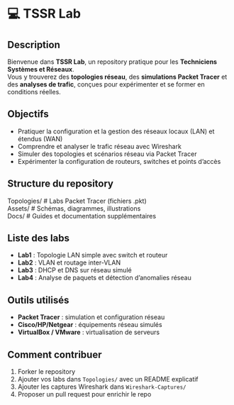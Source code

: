 # 💻 TSSR Lab

## Description
Bienvenue dans **TSSR Lab**, un repository pratique pour les **Techniciens Systèmes et Réseaux**.  
Vous y trouverez des **topologies réseau**, des **simulations Packet Tracer** et des **analyses de trafic**, conçues pour expérimenter et se former en conditions réelles.

## Objectifs
- Pratiquer la configuration et la gestion des réseaux locaux (LAN) et étendus (WAN)  
- Comprendre et analyser le trafic réseau avec Wireshark  
- Simuler des topologies et scénarios réseau via Packet Tracer  
- Expérimenter la configuration de routeurs, switches et points d’accès  

## Structure du repository
Topologies/          # Labs Packet Tracer (fichiers .pkt)  
Assets/              # Schémas, diagrammes, illustrations  
Docs/                # Guides et documentation supplémentaires  

## Liste des labs
- **Lab1** : Topologie LAN simple avec switch et routeur  
- **Lab2** : VLAN et routage inter-VLAN  
- **Lab3** : DHCP et DNS sur réseau simulé  
- **Lab4** : Analyse de paquets et détection d’anomalies réseau  

## Outils utilisés
- **Packet Tracer** : simulation et configuration réseau  
- **Cisco/HP/Netgear** : équipements réseau simulés  
- **VirtualBox / VMware** : virtualisation de serveurs  

## Comment contribuer
1. Forker le repository  
2. Ajouter vos labs dans `Topologies/` avec un README explicatif  
3. Ajouter les captures Wireshark dans `Wireshark-Captures/`  
4. Proposer un pull request pour enrichir le repo  
